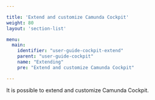 ```yaml
---

title: 'Extend and customize Camunda Cockpit'
weight: 80
layout: 'section-list'

menu:
  main:
    identifier: "user-guide-cockpit-extend"
    parent: "user-guide-cockpit"
    name: "Extending"
    pre: "Extend and customize Camunda Cockpit"

---
```


It is possible to extend and customize Camunda Cockpit.
